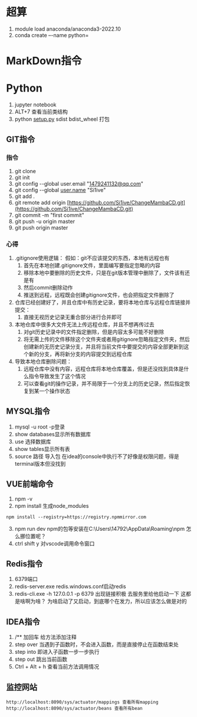 # 超算
1. module load anaconda/anaconda3-2022.10
2. conda create –-name    python=
# MarkDown指令



# Python

1. jupyter notebook
2. ALT+7 查看当前类结构
3. python [setup.py](http://setup.py/) sdist bdist_wheel 打包

## GIT指令
### 指令
1. git clone
2. git init
3. git config --global user.email "[1479241132@qq.com](http://mailto:1479241132@qq.com/)"
4. git config --global [user.name](http://user.name/) "Si1ive"
5. git add .
6. git remote add origin [https://github.com/Si1ive/ChangeMambaCD.git](https://github.com/Si1ive/ChangeMambaCD.git)
7. git commit -m "first commit"
8. git push -u origin master
9. git push origin master
### 心得
1. .gitignore使用逻辑：
	假如：git不应该提交的东西，本地有远程也有
	1. 首先在本地创建.gitignore文件，里面编写要指定忽略的内容
	2. 移除本地中要删除的历史文件，只是在git版本管理中删除了，文件该有还是有
	3. 然后commit删除动作
	4. 推送到远程，远程既会创建gitignore文件，也会把指定文件删除了
2. 仓库已经创建好了，并且仓库中有历史记录，要将本地仓库与远程仓库链接并提交：
	1. 直接无视历史记录无重合部分进行合并即可
3. 本地仓库中很多大文件无法上传远程仓库，并且不想再传过去
	1. 对git历史记录中的文件指定删除，但是内容太多可能不好删除
	2. 将无需上传的文件移除这个文件夹或者用gitignore忽略指定文件夹，然后创建新的无历史记录分支，并且将当前文件中要提交的内容全部更新到这个新的分支，再将新分支的内容提交到远程仓库
4. 导致本地仓库删除问题：
	1. 远程仓库中没有内容，远程仓库将本地仓库覆盖，但是还没找到具体是什么指令导致发生了这个情况
	2. 可以查看git的操作记录，并不局限于一个分支上的历史记录，然后指定恢复到某一个操作状态
## MYSQL指令
1. mysql -u root -p登录
2. show databases显示所有数据库
3. use 选择数据库
4. show tables显示所有表
5. source 路径 导入包 在idea的console中执行不了好像是权限问题，得是terminal版本但没找到
## VUE前端命令

1. npm -v
2. npm install 生成node_modules
```
npm install --registry=https://registry.npmmirror.com
```
3. npm run dev npm的包等安装在C:\Users\14792\AppData\Roaming\npm 怎么挪位置呢？
4. ctrl shift y 对vscode调用命令窗口


## Redis指令

1. 6379端口
2. redis-server.exe redis.windows.conf启动redis
3. redis-cli.exe -h 127.0.0.1 -p 6379 出现链接积极 去服务里给他启动一下
这都是啥啊为啥？ 为啥启动了又启动，到底哪个在发力，所以应该怎么做是对的

## IDEA指令

1. /** 加回车 给方法添加注释
2. step over 当遇到子函数时，不会进入函数，而是直接停止在函数结束处
3. step into 即进入子函数一步一步执行
4. step out 跳出当前函数
5. Ctrl + Alt + h 查看当前方法调用情况

## 监控网站

```
http://localhost:8090/sys/actuator/mappings 查看所有mapping
http://localhost:8090/sys/actuator/beans 查看所有bean
```
